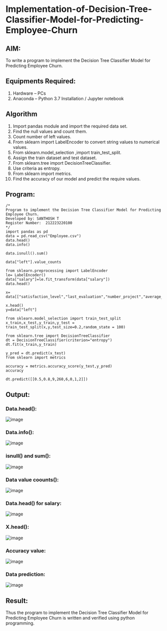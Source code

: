 # Implementation-of-Decision-Tree-Classifier-Model-for-Predicting-Employee-Churn

## AIM:
To write a program to implement the Decision Tree Classifier Model for Predicting Employee Churn.

## Equipments Required:
1. Hardware – PCs
2. Anaconda – Python 3.7 Installation / Jupyter notebook

## Algorithm
1. Import pandas module and import the required data set.
2. Find the null values and count them.
3. Count number of left values.
4. From sklearn import LabelEncoder to convert string values to numerical values.
5. From sklearn.model_selection ,import train_test_split.
6. Assign the train dataset and test dataset.
7. From sklearn.tree import DecisionTreeClassifier.
8. Use criteria as entropy.
9. From sklearn import metrics.
10. Find the accuracy of our model and predict the require values.

## Program:
```
/*
Program to implement the Decision Tree Classifier Model for Predicting Employee Churn.
Developed by: SANTHOSH T
Register Number:  212223220100
*/
import pandas as pd
data = pd.read_csv("Employee.csv")
data.head()
data.info()

data.isnull().sum()

data["left"].value_counts

from sklearn.preprocessing import LabelEncoder
le= LabelEncoder()
data["salary"]=le.fit_transform(data["salary"])
data.head()

x= data[["satisfaction_level","last_evaluation","number_project","average_montly_hours","time_spend_company","Work_accident","promotion_last_5years","salary"]]

x.head()
y=data["left"]

from sklearn.model_selection import train_test_split
x_train,x_test,y_train,y_test = train_test_split(x,y,test_size=0.2,random_state = 100)

from sklearn.tree import DecisionTreeClassifier
dt = DecisionTreeClassifier(criterion="entropy")
dt.fit(x_train,y_train)

y_pred = dt.predict(x_test)
from sklearn import metrics

accuracy = metrics.accuracy_score(y_test,y_pred)
accuracy

dt.predict([[0.5,0.8,9,260,6,0,1,2]])

```

## Output:

### Data.head():
![image](https://github.com/SanthoshThiru/Implementation-of-Decision-Tree-Classifier-Model-for-Predicting-Employee-Churn/assets/148958618/edb65635-f571-45a9-8484-131fe655e915)



### Data.info():
![image](https://github.com/SanthoshThiru/Implementation-of-Decision-Tree-Classifier-Model-for-Predicting-Employee-Churn/assets/148958618/61487aaf-9c35-4bd4-935b-d33fa7ca28a4)



### isnull() and sum():
![image](https://github.com/SanthoshThiru/Implementation-of-Decision-Tree-Classifier-Model-for-Predicting-Employee-Churn/assets/148958618/60224a59-fd2f-4856-832c-83946797cd0e)


### Data value coounts():

![image](https://github.com/SanthoshThiru/Implementation-of-Decision-Tree-Classifier-Model-for-Predicting-Employee-Churn/assets/148958618/ff383ab9-91c2-4854-8346-60f640f15f2f)


### Data.head() for salary:
![image](https://github.com/SanthoshThiru/Implementation-of-Decision-Tree-Classifier-Model-for-Predicting-Employee-Churn/assets/148958618/007f569a-7ab5-43bb-a2f1-25ae536ec6c2)



### X.head():
![image](https://github.com/SanthoshThiru/Implementation-of-Decision-Tree-Classifier-Model-for-Predicting-Employee-Churn/assets/148958618/27897b4f-6f2e-49b9-898f-57639a10e6ba)


### Accuracy value:
![image](https://github.com/SanthoshThiru/Implementation-of-Decision-Tree-Classifier-Model-for-Predicting-Employee-Churn/assets/148958618/daef7422-1e88-410b-93a4-dd41d0d5dfbc)


### Data prediction:
![image](https://github.com/SanthoshThiru/Implementation-of-Decision-Tree-Classifier-Model-for-Predicting-Employee-Churn/assets/148958618/954b3814-f3cf-4d42-a8cb-0539ef7d115f)


## Result:
Thus the program to implement the  Decision Tree Classifier Model for Predicting Employee Churn is written and verified using python programming.
